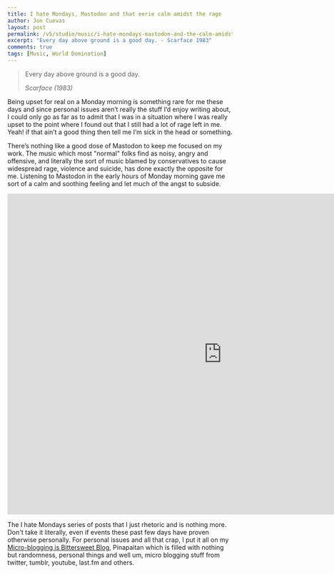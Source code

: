 ```yaml
---
title: I hate Mondays, Mastodon and that eerie calm amidst the rage
author: Jon Cuevas
layout: post
permalink: /v5/studio/music/i-hate-mondays-mastodon-and-the-calm-amidst-the-rage/
excerpt: "Every day above ground is a good day. - Scarface 1983"
comments: true
tags: [Music, World Domination]
---
```

<blockquote>
	<p class="lead">Every day above ground is a good day.</p>
	<cite>Scarface (1983)</cite>
</blockquote>

Being upset for real on a Monday morning is something rare for me these days and since personal issues aren’t really the stuff I’d enjoy writing about, I could only go as far as to admit that I was in a situation where I was really upset to the point where I found out that I still had a lot of rage left in me. Yeah! if that ain’t a good thing then tell me I’m sick in the head or something.

There’s nothing like a good dose of Mastodon to keep me focused on my work. The music which most "normal" folks find as noisy, angry and offensive, and literally the sort of music blamed by conservatives to cause widespread rage, violence and suicide, has done exactly the opposite for me. Listening to Mastodon in the early hours of Monday morning gave me sort of a calm and soothing feeling and let much of the angst to subside.

<div class="flex-video">
  <iframe width="960" height="720" src="http://www.youtube.com/embed/P9c1RQTcjAU?wmode=transparent&amp;autohide=1&amp;egm=0&amp;hd=1&amp;iv_load_policy=3&amp;modestbranding=1&amp;rel=0&amp;showinfo=0&amp;showsearch=0&amp;theme=light" frameborder="0" allowfullscreen></iframe>
</div>

The I hate Mondays series of posts that I just rhetoric and is nothing more. Don't take it literally, even if events these past few days have proven otherwise personally. For personal issues and all that crap, I put it all on my [Micro-blogging is Bittersweet Blog](http://pinapaitan.com), Pinapaitan which is filled with nothing but randomness, personal things and well um, micro blogging stuff from twitter, tumblr, youtube, last.fm and others.